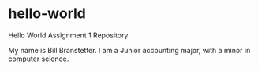 # hello-world
Hello World Assignment 1 Repository

My name is Bill Branstetter. I am a Junior accounting major, with a minor in computer science.
